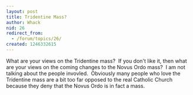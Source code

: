 ```yaml
---
layout: post
title: Tridentine Mass?
author: Whack
nid: 26
redirect_from:
  - /forum/topics/26/
created: 1246332615
---
```

<p>What are your views on the Tridentine mass?&nbsp; If you don't like it, then what are your views on the coming changes to the Novus Ordo mass?&nbsp; I&nbsp;am not talking about the people invovled.&nbsp; Obviously many people who love the Tridentine mass are a bit too far opposed to the real Catholic Church because they deny that the Novus Ordo is in fact a mass. &nbsp; &nbsp; </p>
